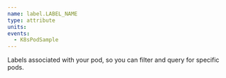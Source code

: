 ```yaml
---
name: label.LABEL_NAME
type: attribute
units:
events:
  - K8sPodSample
---
```


Labels associated with your pod, so you can filter and query for specific pods.